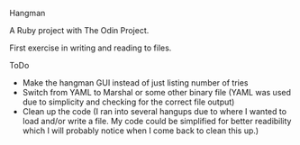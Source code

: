 Hangman

A Ruby project with The Odin Project.

First exercise in writing and reading to files.

ToDo
- Make the hangman GUI instead of just listing number of tries
- Switch from YAML to Marshal or some other binary file (YAML was used due to simplicity and checking for the correct file output)
- Clean up the code (I ran into several hangups due to where I wanted to load and/or write a file. My code could be simplified for better readibility which I will probably notice when I come back to clean this up.)
